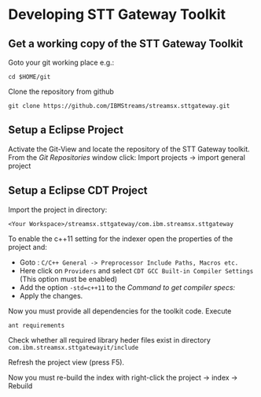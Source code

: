 # Developing STT Gateway Toolkit

## Get a working copy of the STT Gateway Toolkit

Goto your git working place e.g.:

	cd $HOME/git

Clone the repository from github

	git clone https://github.com/IBMStreams/streamsx.sttgateway.git

## Setup a Eclipse Project

Activate the Git-View and locate the repository of the STT Gateway toolkit. From the *Git Repositories* window 
click: Import projects -> import general project

## Setup a Eclipse CDT Project

Import the project in directory:

	<Your Workspace>/streamsx.sttgateway/com.ibm.streamsx.sttgateway

To enable the c++11 setting for the indexer open the properties of the project and:

* Goto : `C/C++ General -> Preprocessor Include Paths, Macros etc.`
* Here click on `Providers` and select `CDT GCC Built-in Compiler Settings` (This option must be enabled)
* Add the option `-std=c++11` to the *Command to get compiler specs:*
* Apply the changes.

Now you must provide all dependencies for the toolkit code. Execute

	ant requirements

Check whether all required library heder files exist in directory `com.ibm.streamsx.sttgatewayit/include`

Refresh the project view (press F5).

Now you must re-build the index with right-click the project -> index -> Rebuild

